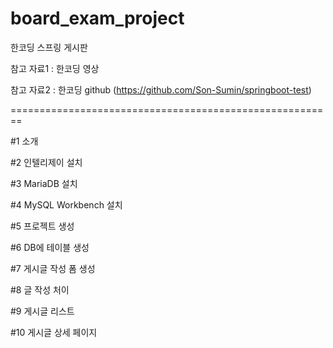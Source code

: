 # board_exam_project
한코딩 스프링 게시판 

참고 자료1 : 한코딩 영상

참고 자료2 : 한코딩 github (https://github.com/Son-Sumin/springboot-test)

========================================================


#1 소개

#2 인텔리제이 설치

#3 MariaDB 설치

#4 MySQL Workbench 설치

#5 프로젝트 생성 

#6 DB에 테이블 생성 

#7 게시글 작성 폼 생성

#8 글 작성 처이

#9 게시글 리스트

#10 게시글 상세 페이지
